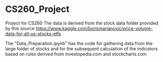 # CS260_Project
Project for CS260
The data is derived from the stock data folder provided by this source
https://www.kaggle.com/borismarjanovic/price-volume-data-for-all-us-stocks-etfs

The "Data_Preparation.ipynb" has the code for gathering data from the large folder of stocks and for the subsequent calculation of the indicators based on rules derived from investopedia.com and stockcharts.com
